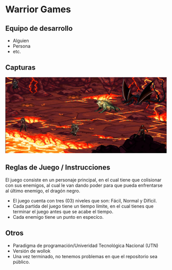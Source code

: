 # Warrior Games


## Equipo de desarrollo

- Alguien
- Persona
- etc.

## Capturas

![Image text](https://github.com/carvillav/WarriorGames/blob/master/imagenDelJuego.jpg)

## Reglas de Juego / Instrucciones

El juego consiste en un personaje principal, en el cual tiene que colisionar con sus enemigos, al cual le van dando poder para que pueda enfrentarse al último enemigo, el dragón negro.

- El juego cuenta con tres (03) niveles que son: Fácil, Normal y Difícil.
- Cada partida del juego tiene un tiempo límite, en el cual tienes que terminar el juego antes que se acabe el tiempo.
- Cada enemigo tiene un punto en especíco.


## Otros

- Paradigma de programación/Univeridad Tecnológica Nacional (UTN)
- Versión de wollok
- Una vez terminado, no tenemos problemas en que el repositorio sea público.
